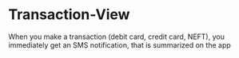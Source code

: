 # Transaction-View
When you make a transaction (debit card, credit card, NEFT), you immediately get an SMS notification, that is summarized on the app
